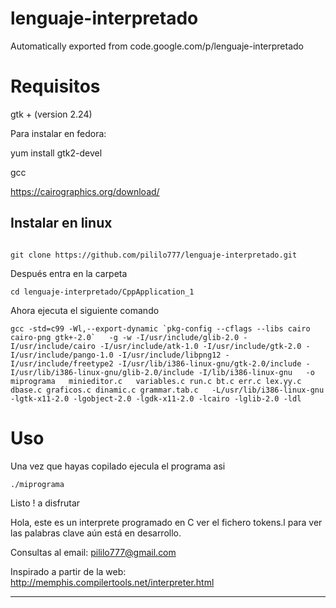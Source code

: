 # lenguaje-interpretado
Automatically exported from code.google.com/p/lenguaje-interpretado

# Requisitos

 gtk +   (version 2.24)
 
 Para instalar en fedora: 
 
 yum install gtk2-devel
 
 
 gcc

 https://cairographics.org/download/
 
 
## Instalar en linux

```

git clone https://github.com/pililo777/lenguaje-interpretado.git

```

Después entra en la carpeta

```
cd lenguaje-interpretado/CppApplication_1

```

Ahora ejecuta el siguiente comando


```
gcc -std=c99 -Wl,--export-dynamic `pkg-config --cflags --libs cairo cairo-png gtk+-2.0`   -g -w -I/usr/include/glib-2.0 -I/usr/include/cairo -I/usr/include/atk-1.0 -I/usr/include/gtk-2.0 -I/usr/include/pango-1.0 -I/usr/include/libpng12 -I/usr/include/freetype2 -I/usr/lib/i386-linux-gnu/gtk-2.0/include -I/usr/lib/i386-linux-gnu/glib-2.0/include -I/lib/i386-linux-gnu   -o miprograma   minieditor.c   variables.c run.c bt.c err.c lex.yy.c dbase.c graficos.c dinamic.c grammar.tab.c   -L/usr/lib/i386-linux-gnu -lgtk-x11-2.0 -lgobject-2.0 -lgdk-x11-2.0 -lcairo -lglib-2.0 -ldl

```
# Uso 

Una vez que hayas copilado ejecula el programa asi 

```
./miprograma

```

Listo ! a disfrutar




Hola, este es un interprete programado en C
ver el fichero tokens.l para ver las palabras clave
aún está en desarrollo.

Consultas al email: pililo777@gmail.com

Inspirado a partir de la web:
http://memphis.compilertools.net/interpreter.html










****
